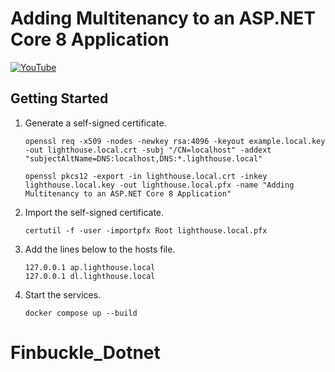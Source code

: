﻿# Adding Multitenancy to an ASP.NET Core 8 Application

[![YouTube](https://img.youtube.com/vi/VABZ7I3KRUM/0.jpg)](https://www.youtube.com/watch?v=VABZ7I3KRUM)

## Getting Started

1. Generate a self-signed certificate.
    ```shell
    openssl req -x509 -nodes -newkey rsa:4096 -keyout example.local.key -out lighthouse.local.crt -subj "/CN=localhost" -addext "subjectAltName=DNS:localhost,DNS:*.lighthouse.local"
    ```
    ```shell
    openssl pkcs12 -export -in lighthouse.local.crt -inkey lighthouse.local.key -out lighthouse.local.pfx -name "Adding Multitenancy to an ASP.NET Core 8 Application"
    ```
1. Import the self-signed certificate.
    ```shell
    certutil -f -user -importpfx Root lighthouse.local.pfx
    ```
1. Add the lines below to the hosts file.
    ```text
    127.0.0.1 ap.lighthouse.local
    127.0.0.1 dl.lighthouse.local
    ```
1. Start the services.
    ```shell
    docker compose up --build
    ```
# Finbuckle_Dotnet
